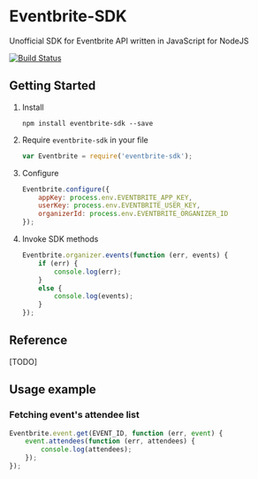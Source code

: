 # Eventbrite-SDK

Unofficial SDK for Eventbrite API written in JavaScript for NodeJS

[![Build Status](https://travis-ci.org/agurz/Eventbrite-SDK.svg?branch=master)](https://travis-ci.org/agurz/Eventbrite-SDK)

## Getting Started

1. Install

    ```
    npm install eventbrite-sdk --save
    ```
    
2. Require `eventbrite-sdk` in your file

    ```javascript
    var Eventbrite = require('eventbrite-sdk');
    ```
        
3. Configure

    ```javascript
    Eventbrite.configure({
        appKey: process.env.EVENTBRITE_APP_KEY,
        userKey: process.env.EVENTBRITE_USER_KEY,
        organizerId: process.env.EVENTBRITE_ORGANIZER_ID
    });
    ```
                
4. Invoke SDK methods

    ```javascript
    Eventbrite.organizer.events(function (err, events) {
        if (err) {
            console.log(err);
        }
        else {
            console.log(events);
        }
    });
    ```
    
## Reference

[TODO]

## Usage example

### Fetching event's attendee list

```javascript
Eventbrite.event.get(EVENT_ID, function (err, event) {
    event.attendees(function (err, attendees) {
        console.log(attendees);
    });
});
```

        
